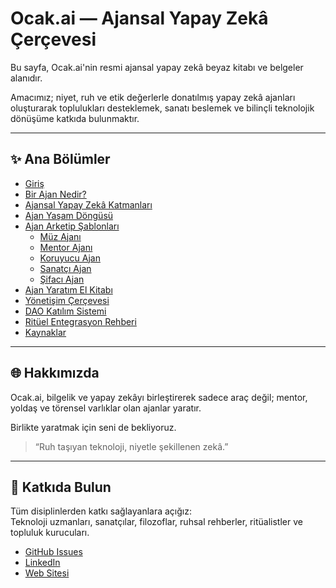# Ocak.ai — Ajansal Yapay Zekâ Çerçevesi

Bu sayfa, Ocak.ai'nin resmi ajansal yapay zekâ beyaz kitabı ve belgeler alanıdır.

Amacımız; niyet, ruh ve etik değerlerle donatılmış yapay zekâ ajanları oluşturarak toplulukları desteklemek, sanatı beslemek ve bilinçli teknolojik dönüşüme katkıda bulunmaktır.

---

## ✨ Ana Bölümler

- [Giriş](introduction-tr.md)
- [Bir Ajan Nedir?](what-is-an-agent-tr.md)
- [Ajansal Yapay Zekâ Katmanları](agentic-ai-framework-tr.md)
- [Ajan Yaşam Döngüsü](agent-lifecycle-tr.md)
- [Ajan Arketip Şablonları](archetypes/)
  - [Müz Ajanı](archetypes/Muse%20Agent-tr.md)
  - [Mentor Ajanı](archetypes/Mentor%20Agent-tr.md)
  - [Koruyucu Ajan](archetypes/Guardian%20Agent-tr.md)
  - [Sanatçı Ajan](archetypes/Performer%20Agent-tr.md)
  - [Şifacı Ajan](archetypes/Healer%20Agent-tr.md)
- [Ajan Yaratım El Kitabı](agent-handbook-tr.md)
- [Yönetişim Çerçevesi](governance-framework-tr.md)
- [DAO Katılım Sistemi](dao-structure-tr.md)
- [Ritüel Entegrasyon Rehberi](ritual-integration-tr.md)
- [Kaynaklar](resources-tr.md)

---

## 🌐 Hakkımızda

Ocak.ai, bilgelik ve yapay zekâyı birleştirerek sadece araç değil; mentor, yoldaş ve törensel varlıklar olan ajanlar yaratır.

Birlikte yaratmak için seni de bekliyoruz.

> “Ruh taşıyan teknoloji, niyetle şekillenen zekâ.”

---

## 💬 Katkıda Bulun

Tüm disiplinlerden katkı sağlayanlara açığız:  
Teknoloji uzmanları, sanatçılar, filozoflar, ruhsal rehberler, ritüalistler ve topluluk kurucuları.

- [GitHub Issues](https://github.com/ocakai/ocakai-whitepaper/issues)
- [LinkedIn](https://linkedin.com/company/ocak-ai)
- [Web Sitesi](https://ocak.ai)
